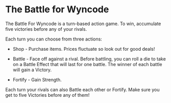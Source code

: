 # The Battle for Wyncode

The Battle For Wyncode is a turn-based action game. To win, accumulate five victories before any of your rivals.

Each turn you can choose from three actions:

* Shop - Purchase items. Prices fluctuate so look out for good deals!

* Battle - Face off against a rival. Before battling, you can roll a die to
take on a Battle Effect that will last for one battle. The winner of each battle will gain a Victory.

* Fortify - Gain Strength.

Each turn your rivals can also Battle each other or Fortify. Make sure you get to five Victories before any of them!
